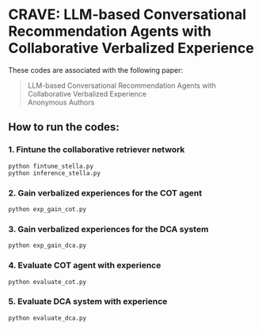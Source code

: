# CRAVE: LLM-based Conversational Recommendation Agents with Collaborative Verbalized Experience

These codes are associated with the following paper:

>LLM-based Conversational Recommendation Agents with Collaborative Verbalized Experience    
>Anonymous Authors    

## How to run the codes:

### 1. Fintune the collaborative retriever network    
```python fintune_stella.py```   
```python inference_stella.py```


### 2. Gain verbalized experiences for the COT agent    
```python exp_gain_cot.py```


### 3. Gain verbalized experiences for the DCA system    
```python exp_gain_dca.py```


### 4. Evaluate COT agent with experience    
```python evaluate_cot.py```


### 5. Evaluate DCA system with experience   
```python evaluate_dca.py```

